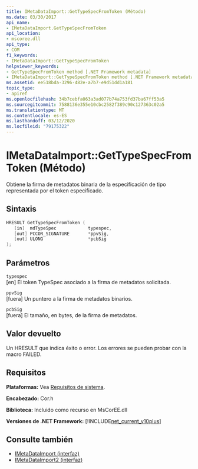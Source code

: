 ```yaml
---
title: IMetaDataImport::GetTypeSpecFromToken (Método)
ms.date: 03/30/2017
api_name:
- IMetaDataImport.GetTypeSpecFromToken
api_location:
- mscoree.dll
api_type:
- COM
f1_keywords:
- IMetaDataImport::GetTypeSpecFromToken
helpviewer_keywords:
- GetTypeSpecFromToken method [.NET Framework metadata]
- IMetaDataImport::GetTypeSpecFromToken method [.NET Framework metadata]
ms.assetid: ee518bda-3296-482e-a7b7-e9d51dd1a181
topic_type:
- apiref
ms.openlocfilehash: 34b7cebfa063a3ad077b74a753fd37ba67ff53a5
ms.sourcegitcommit: 7588136e355e10cbc2582f389c90c127363c02a5
ms.translationtype: MT
ms.contentlocale: es-ES
ms.lasthandoff: 03/12/2020
ms.locfileid: "79175322"
---
```

# <a name="imetadataimportgettypespecfromtoken-method"></a>IMetaDataImport::GetTypeSpecFromToken (Método)
Obtiene la firma de metadatos binaria de la especificación de tipo representada por el token especificado.  
  
## <a name="syntax"></a>Sintaxis  
  
```cpp  
HRESULT GetTypeSpecFromToken (
   [in]  mdTypeSpec            typespec,
   [out] PCCOR_SIGNATURE       *ppvSig,
   [out] ULONG                 *pcbSig  
);  
```  
  
## <a name="parameters"></a>Parámetros  
 `typespec`  
 [en] El token TypeSpec asociado a la firma de metadatos solicitada.  
  
 `ppvSig`  
 [fuera] Un puntero a la firma de metadatos binarios.  
  
 `pcbSig`  
 [fuera] El tamaño, en bytes, de la firma de metadatos.  
  
## <a name="return-value"></a>Valor devuelto  
 Un HRESULT que indica éxito o error. Los errores se pueden probar con la macro FAILED.  
  
## <a name="requirements"></a>Requisitos  
 **Plataformas:** Vea [Requisitos de sistema](../../../../docs/framework/get-started/system-requirements.md).  
  
 **Encabezado:** Cor.h  
  
 **Biblioteca:** Incluido como recurso en MsCorEE.dll  
  
 **Versiones de .NET Framework:** [!INCLUDE[net_current_v10plus](../../../../includes/net-current-v10plus-md.md)]  
  
## <a name="see-also"></a>Consulte también

- [IMetaDataImport (interfaz)](../../../../docs/framework/unmanaged-api/metadata/imetadataimport-interface.md)
- [IMetaDataImport2 (interfaz)](../../../../docs/framework/unmanaged-api/metadata/imetadataimport2-interface.md)
